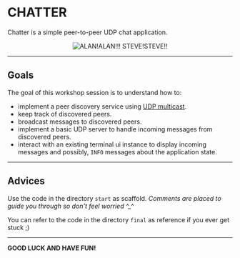 # CHATTER

Chatter is a simple peer-to-peer UDP chat application. 

<div style="text-align:center"><img src="https://i.chzbgr.com/original/2734699264/hAED1D724/cheezburger-image-2734699264" alt="ALAN!ALAN!!! STEVE!STEVE!!"></div>

---

## Goals

The goal of this workshop session is to understand how to:

- implement a peer discovery service using [UDP multicast](https://en.wikipedia.org/wiki/Multicast).
- keep track of discovered peers.
- broadcast messages to discovered peers.
- implement a basic UDP server to handle incoming messages from discovered peers.
- interact with an existing terminal ui instance to display incoming messages and possibly, `INFO` messages about the application state.

---

## Advices

Use the code in the directory `start` as scaffold. *Comments are placed to guide you through so don't feel worried ^_^*

You can refer to the code in the directory `final` as reference if you ever get stuck ;)

---
**GOOD LUCK AND HAVE FUN!**